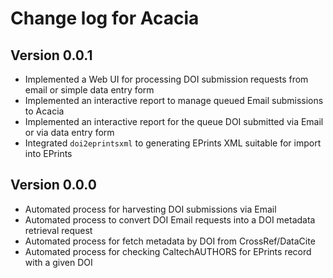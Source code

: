 Change log for Acacia
=====================

Version 0.0.1
-------------

- Implemented a Web UI for processing DOI submission requests from email or simple data entry form
- Implemented an interactive report to manage queued Email submissions to Acacia
- Implemented an interactive report for the queue DOI submitted via Email or via data entry form
- Integrated `doi2eprintsxml` to generating EPrints XML suitable for import into EPrints

Version 0.0.0
-------------

- Automated process for harvesting DOI submissions via Email
- Automated process to convert DOI Email requests into a DOI metadata retrieval request
- Automated process for fetch metadata by DOI from CrossRef/DataCite
- Automated process for checking CaltechAUTHORS for EPrints record with a given DOI


